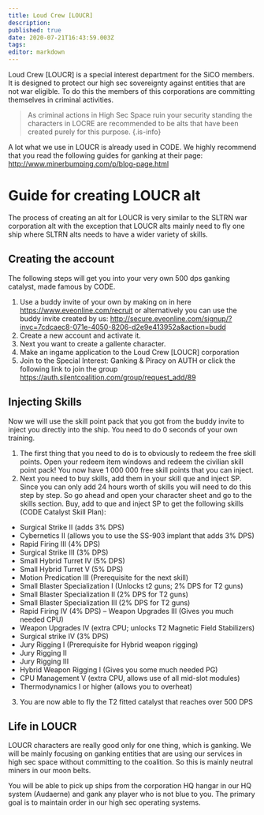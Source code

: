 ```yaml
---
title: Loud Crew [LOUCR]
description: 
published: true
date: 2020-07-21T16:43:59.003Z
tags: 
editor: markdown
---
```


Loud Crew [LOUCR] is a special interest department for the SiCO members. It is designed to protect our high sec sovereignty against entities that are not war eligible. To do this the members of this corporations are committing themselves in criminal activities.

> As criminal actions in High Sec Space ruin your security standing the characters in LOCRE are recommended to be alts that have been created purely for this purpose.
{.is-info}

A lot what we use in LOUCR is already used in CODE. We highly recommend that you read the following guides for ganking at their page: http://www.minerbumping.com/p/blog-page.html

# Guide for creating LOUCR alt
The process of creating an alt for LOUCR is very similar to the SLTRN war corporation alt with the exception that LOUCR alts mainly need to fly one ship where SLTRN alts needs to have a wider variety of skills.

## Creating the account
The following steps will get you into your very own 500 dps ganking catalyst, made famous by CODE.


1. Use a buddy invite of your own by making on in here https://www.eveonline.com/recruit or alternatively you can use the buddy invite created by us: http://secure.eveonline.com/signup/?invc=7cdcaec8-071e-4050-8206-d2e9e413952a&action=budd
1. Create a new account and activate it.
1. Next you want to create a gallente character.
1. Make an ingame application to the Loud Crew [LOUCR] corporation
1. Join to the Special Interest: Ganking & Piracy on AUTH or click the following link to join the group https://auth.silentcoalition.com/group/request_add/89

## Injecting Skills
Now we will use the skill point pack that you got from the buddy invite to inject you directly into the ship. You need to do 0 seconds of your own training.

1. The first thing that you need to do is to obviously to redeem the free skill points. Open your redeem item windows and redeem the civilian skill point pack! You now have 1 000 000 free skill points that you can inject. 
1. Next you need to buy skills, add them in your skill que and inject SP. Since you can only add 24 hours worth of skills you will need to do this step by step. So go ahead and open your character sheet and go to the skills section. Buy, add to que and inject SP to get the following skills (CODE Catalyst Skill Plan):

- Surgical Strike II (adds 3% DPS)
- Cybernetics II (allows you to use the SS-903 implant that adds 3% DPS)
- Rapid Firing III (4% DPS)
- Surgical Strike III (3% DPS)
- Small Hybrid Turret IV (5% DPS)
- Small Hybrid Turret V (5% DPS)
- Motion Predication III (Prerequisite for the next skill)
- Small Blaster Specialization I (Unlocks t2 guns; 2% DPS for T2 guns)
- Small Blaster Specialization II (2% DPS for T2 guns)
- Small Blaster Specialization III (2% DPS for T2 guns)
- Rapid Firing IV (4% DPS) – Weapon Upgrades III (Gives you much needed CPU)
- Weapon Upgrades IV (extra CPU; unlocks T2 Magnetic Field Stabilizers)
- Surgical strike IV (3% DPS)
- Jury Rigging I (Prerequisite for Hybrid weapon rigging)
- Jury Rigging II
- Jury Rigging III
- Hybrid Weapon Rigging I (Gives you some much needed PG)
- CPU Management V (extra CPU, allows use of all mid-slot modules)
- Thermodynamics I or higher (allows you to overheat)

3. You are now able to fly the T2 fitted catalyst that reaches over 500 DPS

## Life in LOUCR
LOUCR characters are really good only for one thing, which is ganking. We will be mainly focusing on ganking entities that are using our services in high sec space without committing to the coalition. So this is mainly neutral miners in our moon belts.

You will be able to pick up ships from the corporation HQ hangar in our HQ system (Audaerne) and gank any player who is not blue to you. The primary goal is to maintain order in our high sec operating systems.
